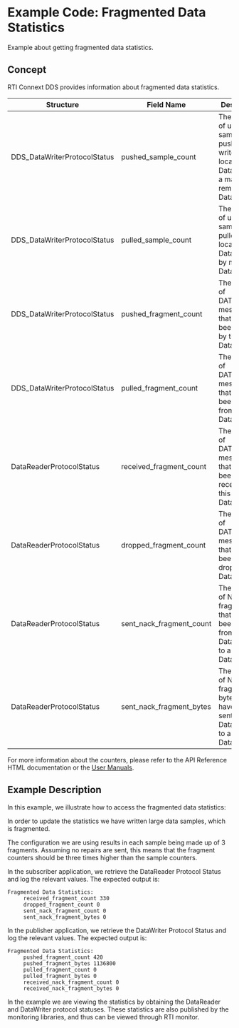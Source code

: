 # Example Code: Fragmented Data Statistics

Example about getting fragmented data statistics.

## Concept

RTI Connext DDS provides information about fragmented data statistics.

| Structure | Field Name | Description |
| --------- | ---------- | ----------- |
| DDS_DataWriterProtocolStatus | pushed_sample_count | The number of user samples pushed on write from a local DataWriter to a matching remote DataReader. |
| DDS_DataWriterProtocolStatus | pulled_sample_count | The number of user samples pulled from local DataWriter by matching DataReaders. |
| DDS_DataWriterProtocolStatus | pushed_fragment_count | The number of DATA_FRAG messages that have been pushed by this DataWriter. |
| DDS_DataWriterProtocolStatus | pulled_fragment_count | The number of DATA_FRAG messages that have been pulled from this DataWriter. |
| DataReaderProtocolStatus | received_fragment_count | The number of DATA_FRAG messages that have been received by this DataReader. |
| DataReaderProtocolStatus | dropped_fragment_count | The number of DATA_FRAG messages that have been dropped by a DataReader. |
| DataReaderProtocolStatus | sent_nack_fragment_count | The number of NACK fragments that have been sent from a DataReader to a DataWriter. |
| DataReaderProtocolStatus | sent_nack_fragment_bytes | The number of NACK fragment bytes that have been sent from a DataReader to a DataWriter. |

For more information about the counters, please refer to the API Reference HTML
documentation or the [User Manuals](https://community.rti.com/static/documentation/connext-dds/6.1.0/doc/manuals/connext_dds_professional/users_manual/index.htm#users_manual/Statuses_for_DataWriters.htm).

## Example Description

In this example, we illustrate how to access the fragmented data statistics:

In order to update the statistics we have written large data samples, which is
fragmented.

The configuration we are using results in each sample being made up of 3
fragments. Assuming no repairs are sent, this means that the fragment counters
should be three times higher than the sample counters.

In the subscriber application, we retrieve the DataReader Protocol Status and
log the relevant values. The expected output is:

```plaintext
Fragmented Data Statistics:
     received_fragment_count 330
     dropped_fragment_count 0
     sent_nack_fragment_count 0
     sent_nack_fragment_bytes 0
```

In the publisher application, we retrieve the DataWriter Protocol Status and
log the relevant values. The expected output is:

```plaintext
Fragmented Data Statistics:
     pushed_fragment_count 420
     pushed_fragment_bytes 1136800
     pulled_fragment_count 0
     pulled_fragment_bytes 0
     received_nack_fragment_count 0
     received_nack_fragment_bytes 0
```

In the example we are viewing the statistics by obtaining the DataReader and
DataWriter protocol statuses. These statistics are also published by the
monitoring libraries, and thus can be viewed through RTI monitor.

